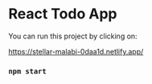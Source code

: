 # React Todo App

You can run this project by clicking on:

https://stellar-malabi-0daa1d.netlify.app/

### `npm start`
